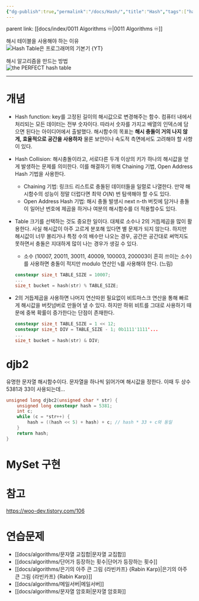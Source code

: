 ```yaml
---
{"dg-publish":true,"permalink":"/docs/Hash/","title":"Hash","tags":["hash","todo"]}
---
```


parent link: [[docs/index/0011 Algorithms ♾️\|0011 Algorithms ♾️]]  

해시 테이블을 사용해야 하는 이유  
![Hash Table은 프로그래머의 기본기 {YT}](https://youtu.be/S7vni1hdsZE?feature=shared)

해시 알고리즘을 만드는 방법  
![the PERFECT hash table](https://youtu.be/DMQ_HcNSOAI?feature=shared)

---

# 개념

- Hash function: key를 고정된 길이의 해시값으로 변경해주는 함수. 컴퓨터 내에서 처리되는 모든 데이터는 전부 숫자이다. 따라서 숫자를 가지고 배열의 인덱스에 담으면 된다는 아이디어에서 출발했다. 해시함수의 목표는 **해시 충돌이 거의 나지 않게, 효율적으로 공간을 사용하자** 물론 보안이나 속도적 측면에서도 고려해야 할 사항이 있다.

- Hash Collision: 해시충돌이라고, 서로다른 두개 이상의 키가 하나의 해시값을 얻게 발생하는 문제를 의미한다. 이를 해결하기 위해 Chaining 기법, Open Address Hash 기법을 사용한다.
	- Chaining 기법: 링크드 리스트로 충돌된 데이터들을 일렬로 나열한다. 만약 해시함수의 성능이 정말 더럽다면 최악 $O(N)$ 번 탐색해야 할 수도 있다.
	- Open Address Hash 기법: 해시 충돌 발생시 next n-th 버킷에 담거나 충돌이 일어난 번호에 제곱을 하거나 여분의 해시함수를 더 적용할수도 있다.

- Table 크기를 선택하는 것도 중요한 일이다. 대체로 소수나 2의 거듭제곱을 많이 활용한다. 사실 해시값이 아주 고르게 분포해 있다면 별 문제가 되지 않는다. 하지만 해시값이 너무 몰리거나 특정 수의 배수만 나오는 경우, 공간은 공간대로 써먹지도 못하면서 충돌은 지대하게 많이 나는 경우가 생길 수 있다.
	- 소수 (10007, 20011, 30011, 40009, 100003, 200003이 흔히 쓰이는 소수) 를 사용하면 충돌이 적지만 modulo 연산인 `%`를 사용해야 한다. (느림)

	```cpp
	constexpr size_t TABLE_SIZE = 10007;
	...
	size_t bucket = hash(str) % TABLE_SIZE;
	```

- 2의 거듭제곱을 사용하면 나머지 연산따윈 필요없이 비트마스크 연산을 통해 빠르게 해시값을 버킷넘버로 만들어 낼 수 있다. 하지만 하위 비트를 그대로 사용하기 때문에 중복 확률이 증가한다는 단점이 존재한다. 

	```cpp
	constexpr size_t TABLE_SIZE = 1 << 12;
	constexpr size_t DIV = TABLE_SIZE - 1; 0b1111'1111'...
	...
	size_t bucket = hash(str) & DIV;
	```

# djb2

유명한 문자열 해시함수이다. 문자열을 하나씩 읽어가며 해시값을 정한다. 이때 두 상수 5381과 33이 사용되는데... 

```cpp
unsigned long djbc2(unsigned char * str) {
	unsigned long constexpr hash = 5381;
	int c;
	while (c = *str++) {
		hash = ((hash << 5) + hash) + c; // hash * 33 + c와 동일
	}
	return hash;
}
```

# MySet 구현

 

# 참고

<https://woo-dev.tistory.com/106>

# 연습문제

- [[docs/algorithms/문자열 교집합\|문자열 교집합]]
- [[docs/algorithms/단어가 등장하는 횟수\|단어가 등장하는 횟수]]
- [[docs/algorithms/은기의 아주 큰 그림 {라빈카프} {Rabin Karp}\|은기의 아주 큰 그림 {라빈카프} {Rabin Karp}]]
- [[docs/algorithms/메일서버\|메일서버]]
- [[docs/algorithms/문자열 암호화\|문자열 암호화]]
